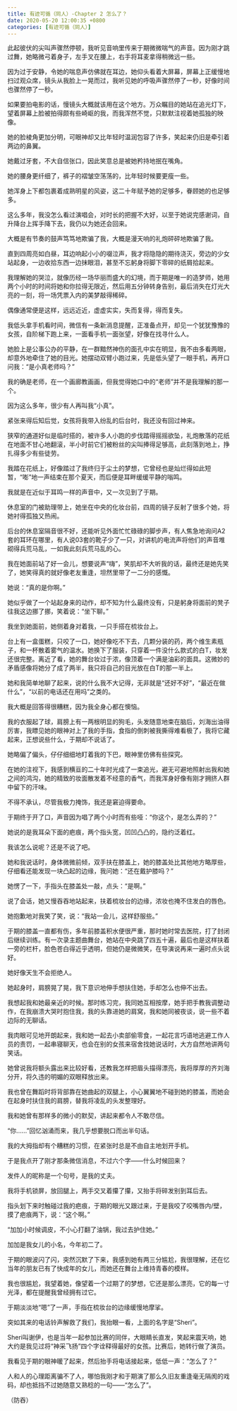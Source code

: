 ```yaml
---
title: 有迹可循（同人）-Chapter 2 怎么了？
date: 2020-05-20 12:00:35 +0800
categories: [有迹可循（同人）]
---
```


此起彼伏的尖叫声骤然停顿，我听见音响里传来于期微微喘气的声音。因为刚才跳过舞，她略微弓着身子，左手叉在腰上，右手将耳麦拿得稍微远一些。

因为过于安静，令她的喘息声仿佛就在耳边，她仰头看着大屏幕，屏幕上正缓慢地扫过观众席，镜头从我脸上一晃而过，我听见她的呼吸声骤然停了一秒，好像时间也骤然停了一秒。

如果要拍电影的话，慢镜头大概就该用在这个地方。万众瞩目的她站在追光灯下，望着屏幕上脸被拍得颇有些崎岖的我，而我浑然不觉，只默默注视着她孤独的映像。

她的脸棱角更加分明，可眼神却又比年轻时温润包容了许多，笑起来仍旧是牵引着两边的鼻翼。

她戴过牙套，不大自信张口，因此笑意总是被她矜持地抿在嘴角。

她的腰身更纤细了，裤子的褶皱空荡荡的，比年轻时候要更瘦一些。

她浑身上下都包裹着成熟明星的风姿，这二十年赋予她的足够多，眷顾她的也足够多。

这么多年，我没怎么看过演唱会，对时长的把握不大好，以至于她说完感谢词，自升降台上挥手降下去，我仍以为她还会回来。

大概是有节奏的鼓声笃笃地欺骗了我，大概是漫天响的礼炮砰砰地欺骗了我。

直到四周亮如白昼，耳边响起小小的啜泣声，我才将隐隐的期待浇灭，旁边的少女站起身，一边收拾东西一边抹眼泪，甚至不忘躬身将脚下零碎的纸屑拾起来。

我理解她的哭泣，就像历经一场华丽而盛大的幻境，而于期是唯一的造梦师，她用两个小时的时间将她和你拉得无限近，然后用五分钟转身告别，最后消失在灯光大亮的一刻，将一场凭票入内的美梦敲得稀碎。

偶像通常便是这样，远远近近，虚虚实实，失而复得，得而复失。

我低头拿手机看时间，微信有一条新消息提醒，正准备点开，却见一个犹犹豫豫的女孩，自阶梯下跑上来，一面看手机一面张望，好像在找寻什么人。

她脸上是公事公办的平静，在一群黯然神伤的面孔中实在明显，我不由多看两眼，却意外地牵住了她的目光。她摆动双臂小跑过来，先是低头望了一眼手机，再开口问我：“是小真老师吗？”

我的确是老师，在一个画廊教画画，但我觉得她口中的“老师”并不是我理解的那一个。

因为这么多年，很少有人再叫我“小真”。

紧张来得后知后觉，女孩将我带入纷乱的后台时，我还没有回过神来。

狭窄的通道好似是临时搭的，被许多人小跑的步伐踏得摇摇欲坠，礼炮散落的花纸在地面不甘心地翻滚，半小时前它们被粉丝的尖叫捧得足够高，此刻落到地上，挣扎得多少有些徒劳。

我踏在花纸上，好像踏过了我终归于尘土的梦想，它曾经也是灿烂得如此短暂，“嘭”地一声结束在那个夏天，而后便是耳畔缓缓平静的嗡鸣。

我就是在近似于耳鸣一样的声音中，又一次见到了于期。

休息室的门被助理带上，她坐在中央的化妆台前，四周的镜子反射了很多个她，将她衬得孤独又热闹。

后台的休息室隔音很不好，还能听见外面忙忙碌碌的脚步声，有人焦急地询问A2套的耳环在哪里，有人说03套的靴子少了一只，对讲机的电流声将他们的声音堆砌得兵荒马乱，一如我此刻兵荒马乱的心。

我在她面前站了好一会儿，想要说声“嗨”，笑肌却不大听我的话，最终还是她先笑了，她笑得真的就好像老友重逢，坦然里带了一二分的感慨。

她说：“真的是你啊。”

她似乎做了一个站起身来的动作，却不知为什么最终没有，只是躬身将面前的凳子往我这边挪了挪，笑着说：“坐下聊。”

我坐到她面前，她侧着身对着我，一只手搭在梳妆台上。

台上有一盒蛋糕，只咬了一口，她好像吃不下去，几颗分装的药，两个维生素瓶子，和一杯散着雾气的温水。她换下了服装，只穿着一件没什么款式的白T，妆发还很完整。离近了看，她的舞台妆过于浓，像顶着一个满是油彩的面具。这微妙的矛盾感像将她分了成了两半，我只将自己的目光放在白T的那一半上。

她和我简单地聊了起来，说的什么我不大记得，无非就是“还好不好”，“最近在做什么”，“以前的电话还在用吗”之类的。

我大概是回答得很糟糕，因为我全身心都在懊恼。

我的衣服起了球，肩膀上有一两根明显的狗毛，头发随意地束在脑后，刘海出油得厉害，我瞟见她的眼神对上了我的手指，食指的倒刺被我撕得难看极了，我将它藏起来，正想说些什么，于期却不说话了。

她略偏了偏头，仔仔细细地盯着我的下巴，眼神里仿佛有些探究。

在她的注视下，我感到横亘的二十年时光成了一束追光，避无可避地照射出我和她之间的鸿沟，她的精致的妆面散发着不经意的香气，而我浑身好像有刚才拥挤人群中留下的汗味。

不得不承认，尽管我极力掩饰，我还是窘迫得要命。

于期终于开了口，声音因为唱了两个小时而有些哑：“你这个，是怎么弄的？”

她说的是我耳朵下面的疤痕，两个指头宽，凹凹凸凸的，隐约泛着红。

我该怎么说呢？还是不说了吧。

她和我说话时，身体微微前倾，双手扶在膝盖上，她的膝盖处比其他地方略厚些，仔细看还能发现一块凸起的边缘，我问她：“还在戴护膝吗？”

她愣了一下，手指头在膝盖处一敲，点头：“是啊。”

说了会话，她又慢吞吞地站起来，扶着梳妆台的边缘，浓妆也掩不住发白的唇色。

她抱歉地对我笑了笑，说：“我站一会儿，这样舒服些。”

于期的膝盖一直都有伤，多年前膝盖积水便很严重，那时她时常去医院，打了封闭后继续训练。有一次录主题曲舞台，她站在中央跳了四五十遍，最后也是这样扶着一旁的栏杆，脸色苍白得近乎透明，但她仍是微微笑，在导演说再来一遍时点头说好。

她好像天生不会拒绝人。

她起身时，肩膀晃了晃，我下意识地伸手想扶住她，手却怎么也伸不出去。

我想起我和她最亲近的时候。那时练习完，我同她互相按摩，她手把手教我调整动作，在我崩溃大哭时抱住我，我的头靠进她的肩窝，我和她同被夜谈，说一些不着边际的无聊话。

我肉眼可见地开朗起来，我和她一起去小卖部偷零食，一起花言巧语地逃避工作人员的责罚，一起串寝聊天，也会在别的女孩来宿舍找她说话时，大方自然地讲两句笑话。

她曾说我将额头露出来比较好看，还教我怎样把眉头描得漂亮，我将厚厚的齐刘海分开，将久违的明媚的双眼释放出来。

我也曾在舞蹈时将背部靠在她曲起的双腿上，小心翼翼地不碰到她的膝盖，而她会在起身时扶住我的肩膀，替我将凌乱的头发整理好。

我和她曾有那样多的微小的默契，讲起来都令人不敢尽信。

“你……”回忆汹涌而来，我几乎想要脱口而出半句话。

我的大拇指却有个糟糕的习惯，在紧张时总是不由自主地划开手机。

于是我点开了刚才那条微信消息，不过六个字——什么时候回来？

发件人的昵称是一个句号，是我的丈夫。

我将手机锁屏，放回腿上，两手交叉着攥了攥，又抬手将碎发别到耳后去。

指头划下来时触碰过我的疤痕，于期的眼光又跟过来，于是我咬了咬嘴唇内/壁，摸了疤痕两下，说：“这个啊。”

“加加小时候调皮，不小心打翻了油锅，我过去护住她。”

加加是我女儿的小名，今年初二了。

于期的眼波闪了闪，突然沉默了下来，我感到她有两三分尴尬，我很理解，还在忆当年的朋友已有了快成年的女儿，而她还在舞台上维持青春的模样。

我也很尴尬，我望着她，像望着一个过期了的梦想，它还是那么漂亮，它的每一寸光泽，都在提醒我曾经拥有过它。

于期淡淡地“嗯”了一声，手指在梳妆台的边缘缓慢地摩挲。

突如其来的电话铃声解救了我们，我抬眼一看，上面的名字是“Sheri”。

Sheri叫谢伊，也是当年一起参加比赛的同伴，大眼睛长直发，笑起来震天响，她大约是我见过将“神采飞扬”四个字诠释得最好的女孩。比赛后，她转行做了演员。

我看见于期的眼神暖了起来，然后抬手将电话接起来，低低一声：“怎么了？”

人和人的心理距离骗不了人，哪怕我刚才和于期演了那么久旧友重逢毫无隔阂的戏码，却也抵挡不过她随意又熟稔的一句——“怎么了”。

（防吞）

